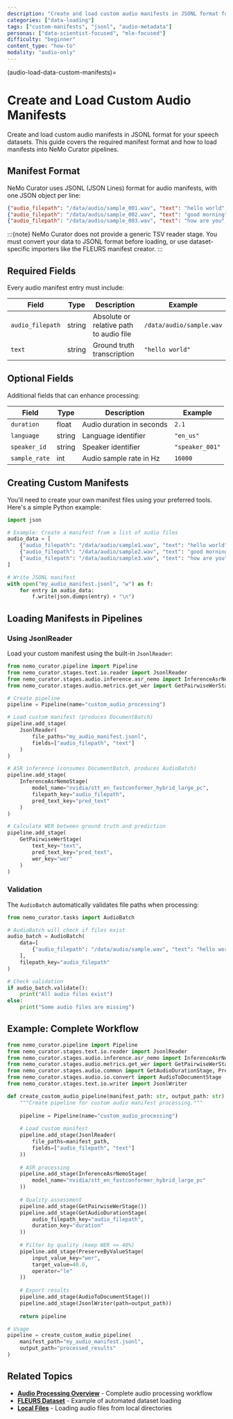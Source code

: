```yaml
---
description: "Create and load custom audio manifests in JSONL format for NeMo Curator audio processing"
categories: ["data-loading"]
tags: ["custom-manifests", "jsonl", "audio-metadata"]
personas: ["data-scientist-focused", "mle-focused"]
difficulty: "beginner"
content_type: "how-to"
modality: "audio-only"
---
```


(audio-load-data-custom-manifests)=
# Create and Load Custom Audio Manifests

Create and load custom audio manifests in JSONL format for your speech datasets. This guide covers the required manifest format and how to load manifests into NeMo Curator pipelines.

## Manifest Format

NeMo Curator uses JSONL (JSON Lines) format for audio manifests, with one JSON object per line:

```json
{"audio_filepath": "/data/audio/sample_001.wav", "text": "hello world", "duration": 2.1}
{"audio_filepath": "/data/audio/sample_002.wav", "text": "good morning", "duration": 1.8}
{"audio_filepath": "/data/audio/sample_003.wav", "text": "how are you", "duration": 2.3}
```

:::{note}
NeMo Curator does not provide a generic TSV reader stage. You must convert your data to JSONL format before loading, or use dataset-specific importers like the FLEURS manifest creator.
:::

## Required Fields

Every audio manifest entry must include:

| Field | Type | Description | Example |
|-------|------|-------------|---------|
| `audio_filepath` | string | Absolute or relative path to audio file | `/data/audio/sample.wav` |
| `text` | string | Ground truth transcription | `"hello world"` |

## Optional Fields

Additional fields that can enhance processing:

| Field | Type | Description | Example |
|-------|------|-------------|---------|
| `duration` | float | Audio duration in seconds | `2.1` |
| `language` | string | Language identifier | `"en_us"` |
| `speaker_id` | string | Speaker identifier | `"speaker_001"` |
| `sample_rate` | int | Audio sample rate in Hz | `16000` |

## Creating Custom Manifests

You'll need to create your own manifest files using your preferred tools. Here's a simple Python example:

```python
import json

# Example: Create a manifest from a list of audio files
audio_data = [
    {"audio_filepath": "/data/audio/sample1.wav", "text": "hello world"},
    {"audio_filepath": "/data/audio/sample2.wav", "text": "good morning"},
    {"audio_filepath": "/data/audio/sample3.wav", "text": "how are you"}
]

# Write JSONL manifest
with open("my_audio_manifest.jsonl", "w") as f:
    for entry in audio_data:
        f.write(json.dumps(entry) + "\n")
```

## Loading Manifests in Pipelines

### Using JsonlReader

Load your custom manifest using the built-in `JsonlReader`:

```python
from nemo_curator.pipeline import Pipeline
from nemo_curator.stages.text.io.reader import JsonlReader
from nemo_curator.stages.audio.inference.asr_nemo import InferenceAsrNemoStage
from nemo_curator.stages.audio.metrics.get_wer import GetPairwiseWerStage

# Create pipeline
pipeline = Pipeline(name="custom_audio_processing")

# Load custom manifest (produces DocumentBatch)
pipeline.add_stage(
    JsonlReader(
        file_paths="my_audio_manifest.jsonl",
        fields=["audio_filepath", "text"]
    )
)

# ASR inference (consumes DocumentBatch, produces AudioBatch)
pipeline.add_stage(
    InferenceAsrNemoStage(
        model_name="nvidia/stt_en_fastconformer_hybrid_large_pc",
        filepath_key="audio_filepath",
        pred_text_key="pred_text"
    )
)

# Calculate WER between ground truth and prediction
pipeline.add_stage(
    GetPairwiseWerStage(
        text_key="text", 
        pred_text_key="pred_text", 
        wer_key="wer"
    )
)
```

### Validation

The `AudioBatch` automatically validates file paths when processing:

```python
from nemo_curator.tasks import AudioBatch

# AudioBatch will check if files exist
audio_batch = AudioBatch(
    data=[
        {"audio_filepath": "/data/audio/sample.wav", "text": "hello world"}
    ],
    filepath_key="audio_filepath"
)

# Check validation
if audio_batch.validate():
    print("All audio files exist")
else:
    print("Some audio files are missing")
```

## Example: Complete Workflow

```python
from nemo_curator.pipeline import Pipeline
from nemo_curator.stages.text.io.reader import JsonlReader
from nemo_curator.stages.audio.inference.asr_nemo import InferenceAsrNemoStage
from nemo_curator.stages.audio.metrics.get_wer import GetPairwiseWerStage
from nemo_curator.stages.audio.common import GetAudioDurationStage, PreserveByValueStage
from nemo_curator.stages.audio.io.convert import AudioToDocumentStage
from nemo_curator.stages.text.io.writer import JsonlWriter

def create_custom_audio_pipeline(manifest_path: str, output_path: str) -> Pipeline:
    """Create pipeline for custom audio manifest processing."""
    
    pipeline = Pipeline(name="custom_audio_processing")
    
    # Load custom manifest
    pipeline.add_stage(JsonlReader(
        file_paths=manifest_path,
        fields=["audio_filepath", "text"]
    ))
    
    # ASR processing
    pipeline.add_stage(InferenceAsrNemoStage(
        model_name="nvidia/stt_en_fastconformer_hybrid_large_pc"
    ))
    
    # Quality assessment
    pipeline.add_stage(GetPairwiseWerStage())
    pipeline.add_stage(GetAudioDurationStage(
        audio_filepath_key="audio_filepath",
        duration_key="duration"
    ))
    
    # Filter by quality (keep WER <= 40%)
    pipeline.add_stage(PreserveByValueStage(
        input_value_key="wer",
        target_value=40.0,
        operator="le"
    ))
    
    # Export results
    pipeline.add_stage(AudioToDocumentStage())
    pipeline.add_stage(JsonlWriter(path=output_path))
    
    return pipeline

# Usage
pipeline = create_custom_audio_pipeline(
    manifest_path="my_audio_manifest.jsonl",
    output_path="processed_results"
)
```

## Related Topics

- **[Audio Processing Overview](../../index.md)** - Complete audio processing workflow
- **[FLEURS Dataset](fleurs-dataset.md)** - Example of automated dataset loading
- **[Local Files](local-files.md)** - Loading audio files from local directories
